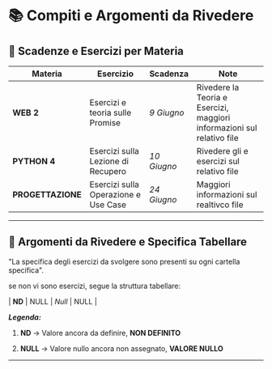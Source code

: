 # 📚 Compiti e Argomenti da Rivedere

## 📅 Scadenze e Esercizi per Materia

| Materia        | Esercizio                          | Scadenza             | Note                         |
|----------------|------------------------------------|----------------------|------------------------------|
| **WEB 2**         | Esercizi e teoria sulle Promise                               | *9 Giugno*               | Rivedere la Teoria e Esercizi, maggiori informazioni sul relativo file                       |
| **PYTHON 4**         | Esercizi sulla Lezione di Recupero                               | *10 Giugno*               | Rivedere gli e esercizi sul relativo file
| **PROGETTAZIONE**         | Esercizi sulla Operazione e Use Case                              | *24 Giugno*               | Maggiori informazioni sul realtivco file



---

## 🔁 Argomenti da Rivedere e Specifica Tabellare

"La specifica degli esercizi da svolgere sono presenti su ogni cartella specifica".

se non vi sono esercizi, segue la struttura tabellare:

| **ND**         | NULL                               | *Null*               | NULL                         |


***Legenda:***

1. **ND** -> Valore ancora da definire, **NON DEFINITO**

2. **NULL** -> Valore nullo ancora non assegnato, **VALORE NULLO**

---


